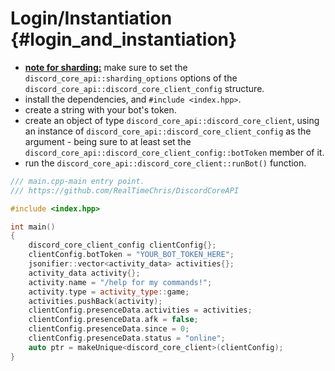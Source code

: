 Login/Instantiation {#login_and_instantiation}
============
- <u><b>note for sharding:</b></u> make sure to set the `discord_core_api::sharding_options` options of the `discord_core_api::discord_core_client_config` structure.
- install the dependencies, and `#include <index.hpp>`.
- create a string with your bot's token.
- create an object of type `discord_core_api::discord_core_client`, using an instance of `discord_core_api::discord_core_client_config` as the argument - being sure to at least set the `discord_core_api::discord_core_client_config::botToken` member of it.
- run the `discord_core_api::discord_core_client::runBot()` function.

```cpp
/// main.cpp-main entry point.
/// https://github.com/RealTimeChris/DiscordCoreAPI

#include <index.hpp>

int main()
{
	discord_core_client_config clientConfig{};
	clientConfig.botToken = "YOUR_BOT_TOKEN_HERE";
	jsonifier::vector<activity_data> activities{};
	activity_data activity{};
	activity.name = "/help for my commands!";
	activity.type = activity_type::game;
	activities.pushBack(activity);
	clientConfig.presenceData.activities = activities;
	clientConfig.presenceData.afk = false;
	clientConfig.presenceData.since = 0;
	clientConfig.presenceData.status = "online";
	auto ptr = makeUnique<discord_core_client>(clientConfig);
}
```
